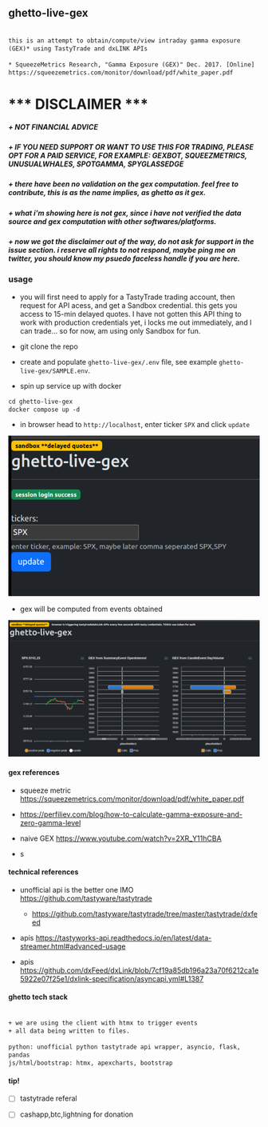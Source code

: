 

## ghetto-live-gex

```

this is an attempt to obtain/compute/view intraday gamma exposure (GEX)* using TastyTrade and dxLINK APIs

* SqueezeMetrics Research, "Gamma Exposure (GEX)" Dec. 2017. [Online] https://squeezemetrics.com/monitor/download/pdf/white_paper.pdf

```

# *** DISCLAIMER ***

##### + NOT FINANCIAL ADVICE

##### + IF YOU NEED SUPPORT OR WANT TO USE THIS FOR TRADING, PLEASE OPT FOR A PAID SERVICE, FOR EXAMPLE: GEXBOT, SQUEEZMETRICS, UNUSUALWHALES, SPOTGAMMA, SPYGLASSEDGE

##### + there have been no validation on the gex computation. feel free to contribute, this is as the name implies, as ghetto as it gex.

##### + what i'm showing here is not gex, since i have not verified the data source and gex computation with other softwares/platforms.

##### + now we got the disclaimer out of the way, do not ask for support in the issue section. i reserve all rights to not respond, maybe ping me on twitter, you should know my psuedo faceless handle if you are here.


### usage

+ you will first need to apply for a TastyTrade trading account, then request for API acess, and get a Sandbox credential. this gets you access to 15-min delayed quotes. I have not gotten this API thing to work with production credentials yet, i locks me out immediately, and I can trade... so for now, am using only Sandbox for fun.

+ git clone the repo

+ create and populate `ghetto-live-gex/.env` file, see example `ghetto-live-gex/SAMPLE.env`.

+ spin up service up with docker

```
cd ghetto-live-gex
docker compose up -d
```

+ in browser head to `http://localhost`, enter ticker `SPX` and click `update`

![prompt](static/prompt.png)

+ gex will be computed from events obtained 

![prompt](static/gex.png)


#### gex references

+ squeeze metric https://squeezemetrics.com/monitor/download/pdf/white_paper.pdf

+ https://perfiliev.com/blog/how-to-calculate-gamma-exposure-and-zero-gamma-level

+ naive GEX https://www.youtube.com/watch?v=2XR_Y11hCBA

+ s

#### technical references

+ unofficial api is the better one IMO https://github.com/tastyware/tastytrade

    + https://github.com/tastyware/tastytrade/tree/master/tastytrade/dxfeed

+ apis https://tastyworks-api.readthedocs.io/en/latest/data-streamer.html#advanced-usage

+ apis https://github.com/dxFeed/dxLink/blob/7cf19a85db196a23a70f6212ca1e5922e07f25e1/dxlink-specification/asyncapi.yml#L1387

#### ghetto tech stack

```

+ we are using the client with htmx to trigger events
+ all data being written to files.

python: unofficial python tastytrade api wrapper, asyncio, flask, pandas
js/html/bootstrap: htmx, apexcharts, bootstrap

```


#### tip!

+ [ ] tastytrade referal

+ [ ] cashapp,btc,lightning for donation


